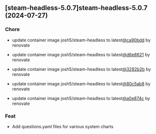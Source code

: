 

## [steam-headless-5.0.7]steam-headless-5.0.7 (2024-07-27)

### Chore



- update container image josh5/steam-headless to latest[@ca90bdd](https://github.com/ca90bdd) by renovate

- update container image josh5/steam-headless to latest[@d6e8621](https://github.com/d6e8621) by renovate

- update container image josh5/steam-headless to latest[@3282b2b](https://github.com/3282b2b) by renovate

- update container image josh5/steam-headless to latest[@80c5ab8](https://github.com/80c5ab8) by renovate

- update container image josh5/steam-headless to latest[@a0e874c](https://github.com/a0e874c) by renovate

### Feat



- Add questions.yaml files for various system charts